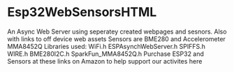 # Esp32WebSensorsHTML
An Async Web Server using seperatey created webpages and sesnors. Also with links to off device web assets
Sensors are BME280 and Accelerometer MMA8452Q
Libraries used:
WiFi.h
ESPAsynchWebServer.h
SPIFFS.h
WIRE.h
BME280I2C.h
SparkFun_MMA8452Q.h
Purchase ESP32 and Sensors at these links on Amazon to help support our activites here
